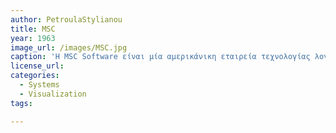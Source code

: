 ```yaml
---
author: PetroulaStylianou
title: MSC
year: 1963
image_url: /images/MSC.jpg
caption: 'Η MSC Software είναι μία αμερικάνικη εταιρεία τεχνολογίας λογισμικού προσομοίωσης που ιδρύθηκε το 1963 από τους Richard H. MacNeal και Robert Schwendler.' '
license_url: 
categories:
  - Systems
  - Visualization
tags:

---
```

